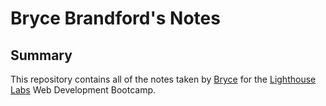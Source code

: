# Bryce Brandford's Notes

## Summary 

This repository contains all of the notes taken by [Bryce](https://github.com/BBrandford11) for the [Lighthouse Labs](https://www.lighthouselabs.ca/) Web Development Bootcamp.